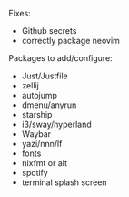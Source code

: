 Fixes:
- Github secrets
- correctly package neovim

Packages to add/configure:
- Just/Justfile
- zellij
- autojump
- dmenu/anyrun
- starship
- i3/sway/hyperland
- Waybar
- yazi/nnn/lf
- fonts
- nixfmt or alt
- spotify
- terminal splash screen

